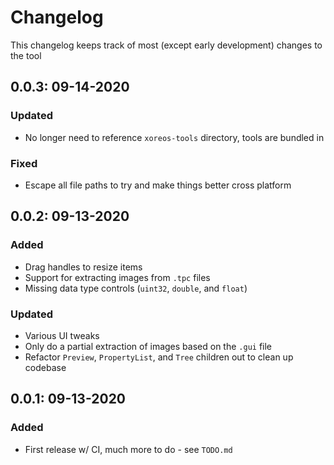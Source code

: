 # Changelog

This changelog keeps track of most (except early development) changes to the tool

## 0.0.3: 09-14-2020

### Updated

- No longer need to reference `xoreos-tools` directory, tools are bundled in

### Fixed

- Escape all file paths to try and make things better cross platform

## 0.0.2: 09-13-2020

### Added

- Drag handles to resize items
- Support for extracting images from `.tpc` files
- Missing data type controls (`uint32`, `double`, and `float`)

### Updated

- Various UI tweaks
- Only do a partial extraction of images based on the `.gui` file
- Refactor `Preview`, `PropertyList`, and `Tree` children out to clean up codebase

## 0.0.1: 09-13-2020

### Added

- First release w/ CI, much more to do - see `TODO.md`
